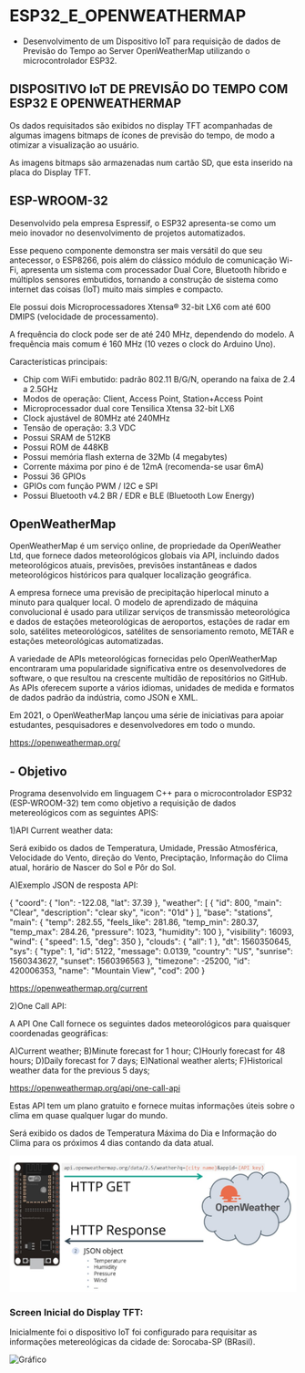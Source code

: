 # ESP32_E_OPENWEATHERMAP
- Desenvolvimento de um Dispositivo IoT para requisição de dados de Previsão do Tempo ao Server OpenWeatherMap utilizando o microcontrolador ESP32.

## DISPOSITIVO IoT DE PREVISÃO DO TEMPO COM ESP32 E OPENWEATHERMAP

Os dados requisitados são exibidos no display TFT acompanhadas de algumas imagens bitmaps de ícones de previsão do tempo, de modo a otimizar a visualização ao usuário.

As imagens bitmaps são armazenadas num cartão SD, que esta inserido na placa do Display TFT.
  
## ESP-WROOM-32

Desenvolvido pela empresa Espressif, o ESP32 apresenta-se como um meio inovador no desenvolvimento de projetos automatizados. 

Esse pequeno componente demonstra ser mais versátil do que seu antecessor, o ESP8266, pois além do clássico módulo de comunicação Wi-Fi, apresenta um sistema com processador Dual Core, Bluetooth híbrido e múltiplos sensores embutidos, tornando a construção de sistema como internet das coisas (IoT) muito mais simples e compacto.

Ele possui dois Microprocessadores Xtensa® 32-bit LX6 com até 600 DMIPS (velocidade de processamento). 

A frequência do clock pode ser de até 240 MHz, dependendo do modelo. A frequência mais comum é 160 MHz (10 vezes o clock do Arduino Uno).

Características principais:
- Chip com WiFi embutido: padrão 802.11 B/G/N, operando na faixa de 2.4 a 2.5GHz
- Modos de operação: Client, Access Point, Station+Access Point
- Microprocessador dual core Tensilica Xtensa 32-bit LX6
- Clock ajustável de 80MHz até 240MHz
- Tensão de operação: 3.3 VDC
- Possui SRAM de 512KB
- Possui ROM de 448KB
- Possui memória flash externa de 32Mb (4 megabytes)
- Corrente máxima por pino é de 12mA (recomenda-se usar 6mA)
- Possui 36 GPIOs
- GPIOs com função PWM / I2C e SPI
- Possui Bluetooth v4.2 BR / EDR e BLE (Bluetooth Low Energy)

## OpenWeatherMap

OpenWeatherMap é um serviço online, de propriedade da OpenWeather Ltd, que fornece dados meteorológicos globais via API, incluindo dados meteorológicos atuais, previsões, previsões instantâneas e dados meteorológicos históricos para qualquer localização geográfica.

A empresa fornece uma previsão de precipitação hiperlocal minuto a minuto para qualquer local. O modelo de aprendizado de máquina convolucional é usado para utilizar serviços de transmissão meteorológica e dados de estações meteorológicas de aeroportos, estações de radar em solo, satélites meteorológicos, satélites de sensoriamento remoto, METAR e estações meteorológicas automatizadas.

A variedade de APIs meteorológicas fornecidas pelo OpenWeatherMap encontraram uma popularidade significativa entre os desenvolvedores de software, o que resultou na crescente multidão de repositórios no GitHub. As APIs oferecem suporte a vários idiomas, unidades de medida e formatos de dados padrão da indústria, como JSON e XML.

Em 2021, o OpenWeatherMap lançou uma série de iniciativas para apoiar estudantes, pesquisadores e desenvolvedores em todo o mundo.

<https://openweathermap.org/>

## - Objetivo

Programa desenvolvido em linguagem C++ para o microcontrolador ESP32 (ESP-WROOM-32) tem como objetivo a requisição de dados metereológicos com as seguintes APIS:

1)API Current weather data:

Será exibido os dados de Temperatura, Umidade, Pressão Atmosférica, Velocidade do Vento, direção do Vento, Preciptação, Informação do Clima atual, horário de Nascer do Sol e Pôr do Sol.

A)Exemplo JSON de resposta API:

{
  "coord": {
    "lon": -122.08,
    "lat": 37.39
  },
  "weather": [
    {
      "id": 800,
      "main": "Clear",
      "description": "clear sky",
      "icon": "01d"
    }
  ],
  "base": "stations",
  "main": {
    "temp": 282.55,
    "feels_like": 281.86,
    "temp_min": 280.37,
    "temp_max": 284.26,
    "pressure": 1023,
    "humidity": 100
  },
  "visibility": 16093,
  "wind": {
    "speed": 1.5,
    "deg": 350
  },
  "clouds": {
    "all": 1
  },
  "dt": 1560350645,
  "sys": {
    "type": 1,
    "id": 5122,
    "message": 0.0139,
    "country": "US",
    "sunrise": 1560343627,
    "sunset": 1560396563
  },
  "timezone": -25200,
  "id": 420006353,
  "name": "Mountain View",
  "cod": 200
  }  

<https://openweathermap.org/current>

2)One Call API: 

A API One Call fornece os seguintes dados meteorológicos para quaisquer coordenadas geográficas:

A)Current weather;
B)Minute forecast for 1 hour;
C)Hourly forecast for 48 hours;
D)Daily forecast for 7 days;
E)National weather alerts;
F)Historical weather data for the previous 5 days;

<https://openweathermap.org/api/one-call-api>

Estas API tem um plano gratuito e fornece muitas informações úteis sobre o clima em quase qualquer lugar do mundo.

Será exibido os dados de Temperatura Máxima do Dia e Informação do Clima para os próximos 4 dias contando da data atual.

![Gráfico](Json.jpg)


### Screen Inicial do Display TFT:

Inicialmente foi o dispositivo IoT foi configurado para requisitar as informações metereológicas da cidade de: Sorocaba-SP (BRasil).

![Gráfico](Screen.jpg)


